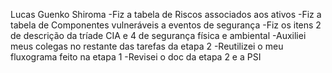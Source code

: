 Lucas Guenko Shiroma
-Fiz a tabela de Riscos associados aos ativos
-Fiz a tabela de Componentes vulneráveis a eventos de segurança
-Fiz os itens 2 de descrição da tríade CIA e 4 de segurança física e ambiental
-Auxiliei meus colegas no restante das tarefas da etapa 2
-Reutilizei o meu fluxograma feito na etapa 1
-Revisei o doc da etapa 2 e a PSI


